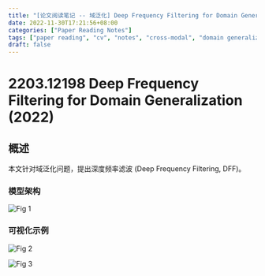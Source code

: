 ```yaml
---
title: "[论文阅读笔记 -- 域泛化] Deep Frequency Filtering for Domain Generalization (2022)"
date: 2022-11-30T17:21:56+08:00
categories: ["Paper Reading Notes"]
tags: ["paper reading", "cv", "notes", "cross-modal", "domain generalization", "frequency"]
draft: false
---
```


# 2203.12198 Deep Frequency Filtering for Domain Generalization (2022)

## 概述

本文针对域泛化问题，提出深度频率滤波 (Deep Frequency Filtering, DFF)。  

### 模型架构

![Fig 1](/images/2022/PRN312/1.png)

### 可视化示例

![Fig 2](/images/2022/PRN312/2.png)

![Fig 3](/images/2022/PRN312/3.png)
